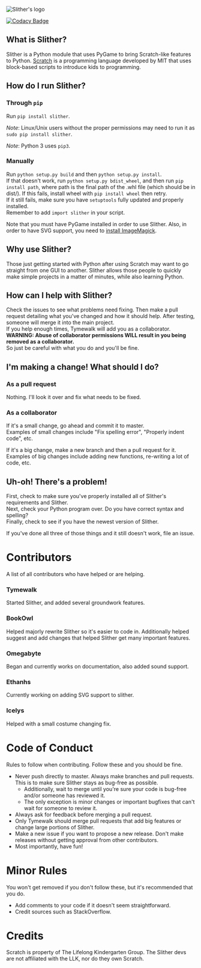 ![Slither's logo](https://cloud.githubusercontent.com/assets/13385064/14028163/82c374ea-f1d1-11e5-84b7-8ebc442b2d70.png)

[![Codacy Badge](https://api.codacy.com/project/badge/grade/6c21312189334c1782a49e152d0f4b78)](https://www.codacy.com/app/stanleybookowl/Slither)

## What is Slither?
Slither is a Python module that uses PyGame to bring Scratch-like features to Python.
[Scratch](scratch.mit.edu) is a programming language developed by MIT that uses block-based scripts to introduce kids to programming.

## How do I run Slither?
### Through `pip`
Run `pip install slither`.

*Note*: Linux/Unix users without the proper permissions may need to run it as `sudo pip install slither`.

*Note*: Python 3 uses `pip3`.

### Manually
Run `python setup.py build` and then `python setup.py install`.<br />
If that doesn't work, run `python setup.py bdist_wheel`, and then run `pip install path`, where path is the final path of the .whl file (which should be in dist/). If this fails, install wheel with `pip install wheel` then retry.<br />
If it still fails, make sure you have `setuptools` fully updated and properly installed.<br />
Remember to add `import slither` in your script.<br />

Note that you must have PyGame installed in order to use Slither. Also, in order to have SVG support, you need to [install ImageMagick](Installing-ImageMagick.md).

## Why use Slither?
Those just getting started with Python after using Scratch may want to go straight from one GUI to another. Slither allows those people to quickly make simple projects in a matter of minutes, while also learning Python.

## How can I help with Slither?
Check the issues to see what problems need fixing. Then make a pull request detailing what you've changed and how it should help. After testing, someone will merge it into the main project.<br />
If you help enough times, Tymewalk will add you as a collaborator.<br />
**WARNING: Abuse of collaborator permissions WILL result in you being removed as a collaborator.**<br />
So just be careful with what you do and you'll be fine.<br />

## I'm making a change! What should I do?
### As a pull request
Nothing. I'll look it over and fix what needs to be fixed.

### As a collaborator
If it's a small change, go ahead and commit it to master.<br />
Examples of small changes include "Fix spelling error", "Properly indent code", etc.

If it's a big change, make a new branch and then a pull request for it.<br />
Examples of big changes include adding new functions, re-writing a lot of code, etc.

## Uh-oh! There's a problem!
First, check to make sure you've properly installed all of Slither's requirements and Slither.<br />
Next, check your Python program over. Do you have correct syntax and spelling?<br />
Finally, check to see if you have the newest version of Slither.

If you've done all three of those things and it still doesn't work, file an issue.

# Contributors
A list of all contributors who have helped or are helping.

### Tymewalk
Started Slither, and added several groundwork features.

### BookOwl
Helped majorly rewrite Slither so it's easier to code in. Additionally helped suggest and add changes that helped Slither get many important features.

### Omegabyte
Began and currently works on documentation, also added sound support.

### Ethanhs
Currently working on adding SVG support to slither.

### Icelys
Helped with a small costume changing fix.

# Code of Conduct
Rules to follow when contributing. Follow these and you should be fine.

- Never push directly to master. Always make branches and pull requests. This is to make sure Slither stays as bug-free as possible.
  - Additionally, wait to merge until you're sure your code is bug-free and/or someone has reviewed it.
  - The only exception is minor changes or important bugfixes that can't wait for someone to review it.
- Always ask for feedback before merging a pull request.
- Only Tymewalk should merge pull requests that add big features or change large portions of Slither.
- Make a new issue if you want to propose a new release. Don't make releases without getting approval from other contributors.
- Most importantly, have fun!

# Minor Rules
You won't get removed if you don't follow these, but it's recommended that you do.

- Add comments to your code if it doesn't seem straightforward.
- Credit sources such as StackOverflow.

# Credits
Scratch is property of The Lifelong Kindergarten Group. The Slither devs are not affiliated with the LLK, nor do they own Scratch.
